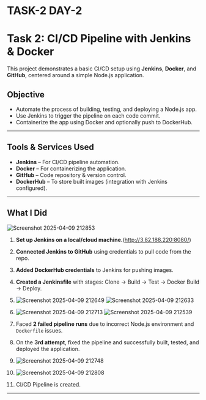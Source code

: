 # TASK-2 DAY-2

# Task 2: CI/CD Pipeline with Jenkins & Docker

This project demonstrates a basic CI/CD setup using **Jenkins**, **Docker**, and **GitHub**, centered around a simple Node.js application.

##  Objective

- Automate the process of building, testing, and deploying a Node.js app.
- Use Jenkins to trigger the pipeline on each code commit.
- Containerize the app using Docker and optionally push to DockerHub.

---

##  Tools & Services Used

- **Jenkins** – For CI/CD pipeline automation.
- **Docker** – For containerizing the application.
- **GitHub** – Code repository & version control.
- **DockerHub** – To store built images (integration with Jenkins configured).

---

##  What I Did
![Screenshot 2025-04-09 212853](https://github.com/user-attachments/assets/10d81bff-679b-40c9-a903-678cfd4a8478)

1. **Set up Jenkins on a local/cloud machine.**(http://3.82.188.220:8080/)
2. **Connected Jenkins to GitHub** using credentials to pull code from the repo.
3. **Added DockerHub credentials** to Jenkins for pushing images.
4. **Created a Jenkinsfile** with stages: Clone → Build → Test → Docker Build → Deploy.
5. ![Screenshot 2025-04-09 212649](https://github.com/user-attachments/assets/4774edd2-19c4-4ce8-95ee-9c5ad0fd082b)
![Screenshot 2025-04-09 212633](https://github.com/user-attachments/assets/e46fbea1-58f2-4576-8ab7-ea2d0c40b011)

6. ![Screenshot 2025-04-09 212713](https://github.com/user-attachments/assets/0807b5ef-5742-4dfb-a5d1-91fa7246d7eb)
![Screenshot 2025-04-09 212539](https://github.com/user-attachments/assets/8b8fbcda-c845-480e-80ef-306be4969cb9)

7. Faced **2 failed pipeline runs** due to incorrect Node.js environment and `Dockerfile` issues.
8. On the **3rd attempt**, fixed the pipeline and successfully built, tested, and deployed the application.
9. ![Screenshot 2025-04-09 212748](https://github.com/user-attachments/assets/91bed3ff-ca56-4058-b4bc-77b71051e24e)

10. ![Screenshot 2025-04-09 212808](https://github.com/user-attachments/assets/d5a04426-c7e9-49c4-8098-8e28a71467d8)
11. CI/CD Pipeline is created.

---


